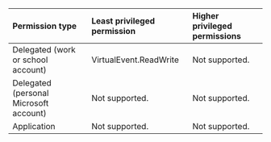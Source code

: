 |Permission type|Least privileged permission|Higher privileged permissions|
|:---|:---|:---|
|Delegated (work or school account)|VirtualEvent.ReadWrite|Not supported.|
|Delegated (personal Microsoft account)|Not supported.|Not supported.|
|Application|Not supported.|Not supported.|
